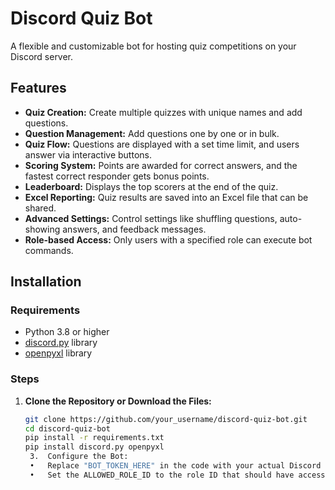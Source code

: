 # Discord Quiz Bot

A flexible and customizable bot for hosting quiz competitions on your Discord server.

## Features

- **Quiz Creation:** Create multiple quizzes with unique names and add questions.
- **Question Management:** Add questions one by one or in bulk.
- **Quiz Flow:** Questions are displayed with a set time limit, and users answer via interactive buttons.
- **Scoring System:** Points are awarded for correct answers, and the fastest correct responder gets bonus points.
- **Leaderboard:** Displays the top scorers at the end of the quiz.
- **Excel Reporting:** Quiz results are saved into an Excel file that can be shared.
- **Advanced Settings:** Control settings like shuffling questions, auto-showing answers, and feedback messages.
- **Role-based Access:** Only users with a specified role can execute bot commands.

## Installation

### Requirements

- Python 3.8 or higher
- [discord.py](https://github.com/Rapptz/discord.py) library
- [openpyxl](https://openpyxl.readthedocs.io/en/stable/) library

### Steps

1. **Clone the Repository or Download the Files:**
   ```bash
   git clone https://github.com/your_username/discord-quiz-bot.git
   cd discord-quiz-bot
   pip install -r requirements.txt
   pip install discord.py openpyxl
	3.	Configure the Bot:
	•	Replace "BOT_TOKEN_HERE" in the code with your actual Discord bot token.
	•	Set the ALLOWED_ROLE_ID to the role ID that should have access to the commands.



 
